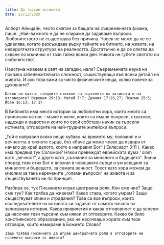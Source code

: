 ```yaml
---
title: Да търсим истината
date: 25/11/2020
---
```


Алберт Айнщайн, често смятан за бащата на съвременната физика, пише: „Най-важното е да не спираме да задаваме въпроси. Любопитството не съществува без причина. Човек не може да не се удивлява, когато разсъждава върху тайните на битието, на живота, на невероятната структура на реалността. Достатъчно е да се опитва да схване по мъничко от тази тайна всеки ден. Никога не губете святото си любопитство“.

Наистина живеем в свят на загадки, нали? Съвременната наука ни показва забележителната сложност, съществуваща във всеки детайл на живота. И ако това важи за чисто физическите неща, колко повече за духовните?

`Какво ни казват следните стихове за търсенето на истината и на отговорите? Йеремия 29:13; Матей 7:7; Деяния 17:26,27; Псалми 25:5; Йоан 16:13; 17:17`

В Библията има много истории за любопитни хора, които много са приличали на нас – мъже и жени, които са имали въпроси, страхове, надежди и радости и които по свой собствен начин са търсили истината, отговорите на най-трудните житейски въпроси.

„Той е направил всяко нещо хубаво на времето му; положил е и вечността в тяхното сърце, без обаче да може човек да издири от начало до край делото, което е направил Бог“ ( Еклесиаст 3:11 ). Какво има предвид тук Соломон? Някои превеждат еврейската дума ‘ olam като „вечност“, а други като „съзнание за миналото и бъдещето“. Значи според този стих Бог е вложил в човешкото сърце и ум усещане за миналото и бъдещето, за самата вечност. Тоест като хора можем да мислим за така наречените „големи въпроси“ на живота и за съществуването ни по принцип.

Разбира се, тук Писанието играе централна роля. Кои сме ние? Защо сме тук? Как трябва да живеем? Какво става, когато умрем? Защо съществуват злини и страдания? Това са все въпроси, които изследователите на истината си задават от самото начало на записаната история. Каква привилегия и каква отговорност е да успеем да насочим тези търсачи към някои от отговорите. Какво би било християнското образование, ако не насочваше хората към тези отговори, които намираме в Божието Слово?

`Защо трябва Писанието да играе централната роля в отговорите на големите въпроси от живота?`